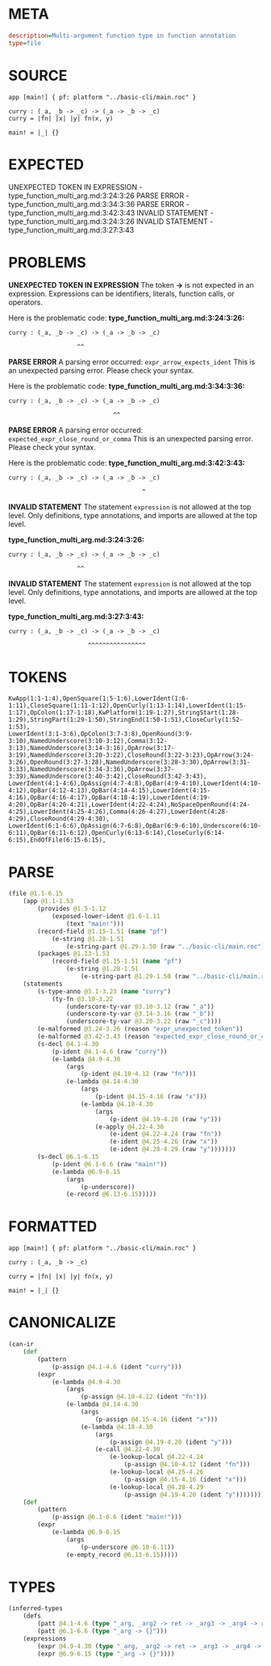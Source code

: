 # META
~~~ini
description=Multi-argument function type in function annotation
type=file
~~~
# SOURCE
~~~roc
app [main!] { pf: platform "../basic-cli/main.roc" }

curry : (_a, _b -> _c) -> (_a -> _b -> _c)
curry = |fn| |x| |y| fn(x, y)

main! = |_| {}
~~~
# EXPECTED
UNEXPECTED TOKEN IN EXPRESSION - type_function_multi_arg.md:3:24:3:26
PARSE ERROR - type_function_multi_arg.md:3:34:3:36
PARSE ERROR - type_function_multi_arg.md:3:42:3:43
INVALID STATEMENT - type_function_multi_arg.md:3:24:3:26
INVALID STATEMENT - type_function_multi_arg.md:3:27:3:43
# PROBLEMS
**UNEXPECTED TOKEN IN EXPRESSION**
The token **->** is not expected in an expression.
Expressions can be identifiers, literals, function calls, or operators.

Here is the problematic code:
**type_function_multi_arg.md:3:24:3:26:**
```roc
curry : (_a, _b -> _c) -> (_a -> _b -> _c)
```
                       ^^


**PARSE ERROR**
A parsing error occurred: `expr_arrow_expects_ident`
This is an unexpected parsing error. Please check your syntax.

Here is the problematic code:
**type_function_multi_arg.md:3:34:3:36:**
```roc
curry : (_a, _b -> _c) -> (_a -> _b -> _c)
```
                                 ^^


**PARSE ERROR**
A parsing error occurred: `expected_expr_close_round_or_comma`
This is an unexpected parsing error. Please check your syntax.

Here is the problematic code:
**type_function_multi_arg.md:3:42:3:43:**
```roc
curry : (_a, _b -> _c) -> (_a -> _b -> _c)
```
                                         ^


**INVALID STATEMENT**
The statement `expression` is not allowed at the top level.
Only definitions, type annotations, and imports are allowed at the top level.

**type_function_multi_arg.md:3:24:3:26:**
```roc
curry : (_a, _b -> _c) -> (_a -> _b -> _c)
```
                       ^^


**INVALID STATEMENT**
The statement `expression` is not allowed at the top level.
Only definitions, type annotations, and imports are allowed at the top level.

**type_function_multi_arg.md:3:27:3:43:**
```roc
curry : (_a, _b -> _c) -> (_a -> _b -> _c)
```
                          ^^^^^^^^^^^^^^^^


# TOKENS
~~~zig
KwApp(1:1-1:4),OpenSquare(1:5-1:6),LowerIdent(1:6-1:11),CloseSquare(1:11-1:12),OpenCurly(1:13-1:14),LowerIdent(1:15-1:17),OpColon(1:17-1:18),KwPlatform(1:19-1:27),StringStart(1:28-1:29),StringPart(1:29-1:50),StringEnd(1:50-1:51),CloseCurly(1:52-1:53),
LowerIdent(3:1-3:6),OpColon(3:7-3:8),OpenRound(3:9-3:10),NamedUnderscore(3:10-3:12),Comma(3:12-3:13),NamedUnderscore(3:14-3:16),OpArrow(3:17-3:19),NamedUnderscore(3:20-3:22),CloseRound(3:22-3:23),OpArrow(3:24-3:26),OpenRound(3:27-3:28),NamedUnderscore(3:28-3:30),OpArrow(3:31-3:33),NamedUnderscore(3:34-3:36),OpArrow(3:37-3:39),NamedUnderscore(3:40-3:42),CloseRound(3:42-3:43),
LowerIdent(4:1-4:6),OpAssign(4:7-4:8),OpBar(4:9-4:10),LowerIdent(4:10-4:12),OpBar(4:12-4:13),OpBar(4:14-4:15),LowerIdent(4:15-4:16),OpBar(4:16-4:17),OpBar(4:18-4:19),LowerIdent(4:19-4:20),OpBar(4:20-4:21),LowerIdent(4:22-4:24),NoSpaceOpenRound(4:24-4:25),LowerIdent(4:25-4:26),Comma(4:26-4:27),LowerIdent(4:28-4:29),CloseRound(4:29-4:30),
LowerIdent(6:1-6:6),OpAssign(6:7-6:8),OpBar(6:9-6:10),Underscore(6:10-6:11),OpBar(6:11-6:12),OpenCurly(6:13-6:14),CloseCurly(6:14-6:15),EndOfFile(6:15-6:15),
~~~
# PARSE
~~~clojure
(file @1.1-6.15
	(app @1.1-1.53
		(provides @1.5-1.12
			(exposed-lower-ident @1.6-1.11
				(text "main!")))
		(record-field @1.15-1.51 (name "pf")
			(e-string @1.28-1.51
				(e-string-part @1.29-1.50 (raw "../basic-cli/main.roc"))))
		(packages @1.13-1.53
			(record-field @1.15-1.51 (name "pf")
				(e-string @1.28-1.51
					(e-string-part @1.29-1.50 (raw "../basic-cli/main.roc"))))))
	(statements
		(s-type-anno @3.1-3.23 (name "curry")
			(ty-fn @3.10-3.22
				(underscore-ty-var @3.10-3.12 (raw "_a"))
				(underscore-ty-var @3.14-3.16 (raw "_b"))
				(underscore-ty-var @3.20-3.22 (raw "_c"))))
		(e-malformed @3.24-3.26 (reason "expr_unexpected_token"))
		(e-malformed @3.42-3.43 (reason "expected_expr_close_round_or_comma"))
		(s-decl @4.1-4.30
			(p-ident @4.1-4.6 (raw "curry"))
			(e-lambda @4.9-4.30
				(args
					(p-ident @4.10-4.12 (raw "fn")))
				(e-lambda @4.14-4.30
					(args
						(p-ident @4.15-4.16 (raw "x")))
					(e-lambda @4.18-4.30
						(args
							(p-ident @4.19-4.20 (raw "y")))
						(e-apply @4.22-4.30
							(e-ident @4.22-4.24 (raw "fn"))
							(e-ident @4.25-4.26 (raw "x"))
							(e-ident @4.28-4.29 (raw "y")))))))
		(s-decl @6.1-6.15
			(p-ident @6.1-6.6 (raw "main!"))
			(e-lambda @6.9-6.15
				(args
					(p-underscore))
				(e-record @6.13-6.15)))))
~~~
# FORMATTED
~~~roc
app [main!] { pf: platform "../basic-cli/main.roc" }

curry : (_a, _b -> _c)

curry = |fn| |x| |y| fn(x, y)

main! = |_| {}
~~~
# CANONICALIZE
~~~clojure
(can-ir
	(def
		(pattern
			(p-assign @4.1-4.6 (ident "curry")))
		(expr
			(e-lambda @4.9-4.30
				(args
					(p-assign @4.10-4.12 (ident "fn")))
				(e-lambda @4.14-4.30
					(args
						(p-assign @4.15-4.16 (ident "x")))
					(e-lambda @4.18-4.30
						(args
							(p-assign @4.19-4.20 (ident "y")))
						(e-call @4.22-4.30
							(e-lookup-local @4.22-4.24
								(p-assign @4.10-4.12 (ident "fn")))
							(e-lookup-local @4.25-4.26
								(p-assign @4.15-4.16 (ident "x")))
							(e-lookup-local @4.28-4.29
								(p-assign @4.19-4.20 (ident "y")))))))))
	(def
		(pattern
			(p-assign @6.1-6.6 (ident "main!")))
		(expr
			(e-lambda @6.9-6.15
				(args
					(p-underscore @6.10-6.11))
				(e-empty_record @6.13-6.15)))))
~~~
# TYPES
~~~clojure
(inferred-types
	(defs
		(patt @4.1-4.6 (type "_arg, _arg2 -> ret -> _arg3 -> _arg4 -> ret2"))
		(patt @6.1-6.6 (type "_arg -> {}")))
	(expressions
		(expr @4.9-4.30 (type "_arg, _arg2 -> ret -> _arg3 -> _arg4 -> ret2"))
		(expr @6.9-6.15 (type "_arg -> {}"))))
~~~
